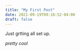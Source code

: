 ```yaml
---
title: "My First Post"
date: 2021-09-19T09:10:52-04:00
draft: false
---
```


Just grtting all set up.

_pretty cool_

